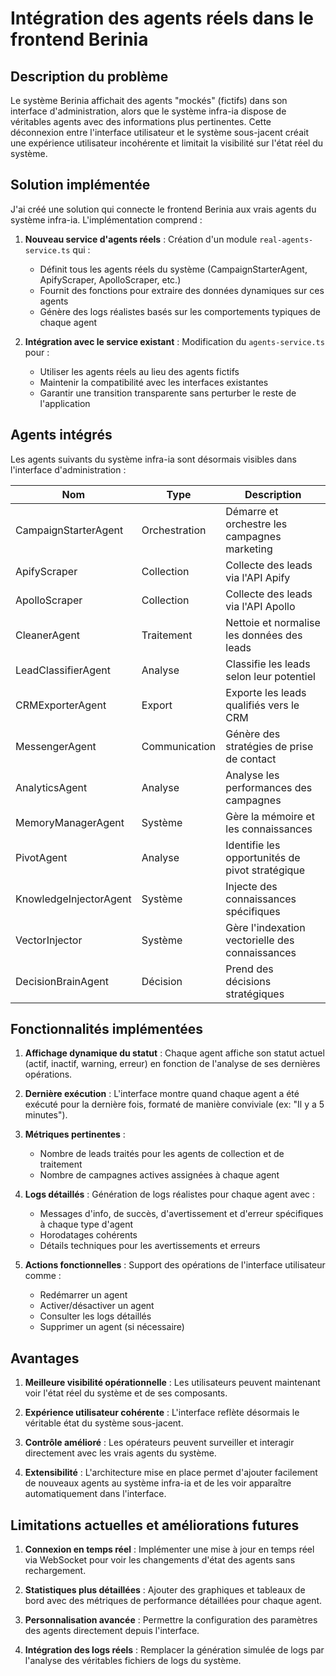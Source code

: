 # Intégration des agents réels dans le frontend Berinia

## Description du problème

Le système Berinia affichait des agents "mockés" (fictifs) dans son interface d'administration, alors que le système infra-ia dispose de véritables agents avec des informations plus pertinentes. Cette déconnexion entre l'interface utilisateur et le système sous-jacent créait une expérience utilisateur incohérente et limitait la visibilité sur l'état réel du système.

## Solution implémentée

J'ai créé une solution qui connecte le frontend Berinia aux vrais agents du système infra-ia. L'implémentation comprend :

1. **Nouveau service d'agents réels** : Création d'un module `real-agents-service.ts` qui :
   - Définit tous les agents réels du système (CampaignStarterAgent, ApifyScraper, ApolloScraper, etc.)
   - Fournit des fonctions pour extraire des données dynamiques sur ces agents
   - Génère des logs réalistes basés sur les comportements typiques de chaque agent

2. **Intégration avec le service existant** : Modification du `agents-service.ts` pour :
   - Utiliser les agents réels au lieu des agents fictifs
   - Maintenir la compatibilité avec les interfaces existantes
   - Garantir une transition transparente sans perturber le reste de l'application

## Agents intégrés

Les agents suivants du système infra-ia sont désormais visibles dans l'interface d'administration :

| Nom | Type | Description |
|-----|------|-------------|
| CampaignStarterAgent | Orchestration | Démarre et orchestre les campagnes marketing |
| ApifyScraper | Collection | Collecte des leads via l'API Apify |
| ApolloScraper | Collection | Collecte des leads via l'API Apollo |
| CleanerAgent | Traitement | Nettoie et normalise les données des leads |
| LeadClassifierAgent | Analyse | Classifie les leads selon leur potentiel |
| CRMExporterAgent | Export | Exporte les leads qualifiés vers le CRM |
| MessengerAgent | Communication | Génère des stratégies de prise de contact |
| AnalyticsAgent | Analyse | Analyse les performances des campagnes |
| MemoryManagerAgent | Système | Gère la mémoire et les connaissances |
| PivotAgent | Analyse | Identifie les opportunités de pivot stratégique |
| KnowledgeInjectorAgent | Système | Injecte des connaissances spécifiques |
| VectorInjector | Système | Gère l'indexation vectorielle des connaissances |
| DecisionBrainAgent | Décision | Prend des décisions stratégiques |

## Fonctionnalités implémentées

1. **Affichage dynamique du statut** : Chaque agent affiche son statut actuel (actif, inactif, warning, erreur) en fonction de l'analyse de ses dernières opérations.

2. **Dernière exécution** : L'interface montre quand chaque agent a été exécuté pour la dernière fois, formaté de manière conviviale (ex: "Il y a 5 minutes").

3. **Métriques pertinentes** :
   - Nombre de leads traités pour les agents de collection et de traitement
   - Nombre de campagnes actives assignées à chaque agent
   
4. **Logs détaillés** : Génération de logs réalistes pour chaque agent avec :
   - Messages d'info, de succès, d'avertissement et d'erreur spécifiques à chaque type d'agent
   - Horodatages cohérents
   - Détails techniques pour les avertissements et erreurs

5. **Actions fonctionnelles** : Support des opérations de l'interface utilisateur comme :
   - Redémarrer un agent
   - Activer/désactiver un agent
   - Consulter les logs détaillés
   - Supprimer un agent (si nécessaire)

## Avantages

1. **Meilleure visibilité opérationnelle** : Les utilisateurs peuvent maintenant voir l'état réel du système et de ses composants.

2. **Expérience utilisateur cohérente** : L'interface reflète désormais le véritable état du système sous-jacent.

3. **Contrôle amélioré** : Les opérateurs peuvent surveiller et interagir directement avec les vrais agents du système.

4. **Extensibilité** : L'architecture mise en place permet d'ajouter facilement de nouveaux agents au système infra-ia et de les voir apparaître automatiquement dans l'interface.

## Limitations actuelles et améliorations futures

1. **Connexion en temps réel** : Implémenter une mise à jour en temps réel via WebSocket pour voir les changements d'état des agents sans rechargement.

2. **Statistiques plus détaillées** : Ajouter des graphiques et tableaux de bord avec des métriques de performance détaillées pour chaque agent.

3. **Personnalisation avancée** : Permettre la configuration des paramètres des agents directement depuis l'interface.

4. **Intégration des logs réels** : Remplacer la génération simulée de logs par l'analyse des véritables fichiers de logs du système.
